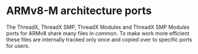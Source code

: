 # ARMv8-M architecture ports

The ThreadX, ThreadX SMP, ThreadX Modules and ThreadX SMP Modules ports for ARMv8 share many files in common.
To make work more efficient these files are internally tracked only once and copied over to specific ports for users.

